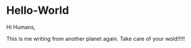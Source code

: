 # Hello-World

Hi Humans,

This is me writing from another planet again. Take care of your wold!!!!!
